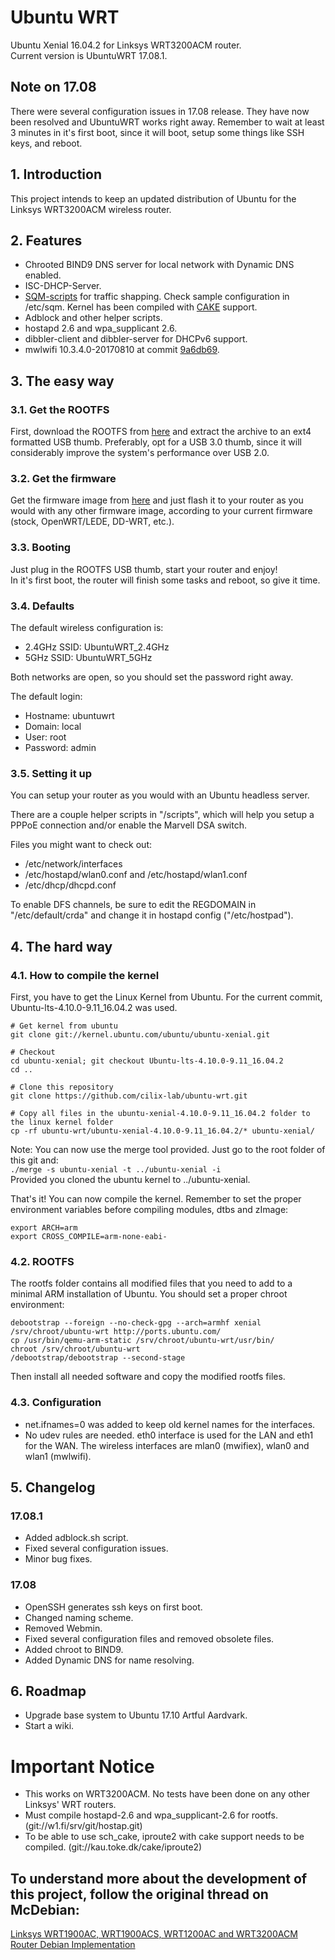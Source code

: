 # Ubuntu WRT
Ubuntu Xenial 16.04.2 for Linksys WRT3200ACM router.  
Current version is UbuntuWRT 17.08.1.  

## Note on 17.08
There were several configuration issues in 17.08 release. They have now been resolved and UbuntuWRT works right away. Remember to wait at least 3 minutes in it's first boot, since it will boot, setup some things like SSH keys, and reboot.  

## 1. Introduction
This project intends to keep an updated distribution of Ubuntu for the Linksys WRT3200ACM wireless router.

## 2. Features
* Chrooted BIND9 DNS server for local network with Dynamic DNS enabled.  
* ISC-DHCP-Server.  
* [SQM-scripts](https://github.com/tohojo/sqm-scripts) for traffic shapping. Check sample configuration in /etc/sqm. Kernel has been compiled with [CAKE](https://www.bufferbloat.net/projects/codel/wiki/Cake/) support.  
* Adblock and other helper scripts.  
* hostapd 2.6 and wpa_supplicant 2.6.  
* dibbler-client and dibbler-server for DHCPv6 support.  
* mwlwifi 10.3.4.0-20170810 at commit [9a6db69](https://github.com/kaloz/mwlwifi/commit/9a6db695f17c0c9ec5d4602afc9c36290c3bdea1).  

## 3. The easy way

### 3.1. Get the ROOTFS
First, download the ROOTFS from [here](http://www.mediafire.com/file/wq9c8ufszducfwc/ubuntu-wrt_17.08.1_rootfs.tar.bz2) and extract the archive to an ext4 formatted USB thumb. Preferably, opt for a USB 3.0 thumb, since it will considerably improve the system's performance over USB 2.0.  

### 3.2. Get the firmware
Get the firmware image from [here](http://www.mediafire.com/file/nznfls2k1ba72nz/ubuntu-wrt_17.08.1.bin) and just flash it to your router as you would with any other firmware image, according to your current firmware (stock, OpenWRT/LEDE, DD-WRT, etc.).  

### 3.3. Booting
Just plug in the ROOTFS USB thumb, start your router and enjoy!  
In it's first boot, the router will finish some tasks and reboot, so give it time.  

### 3.4. Defaults
The default wireless configuration is:  

* 2.4GHz SSID: UbuntuWRT_2.4GHz  
* 5GHz SSID: UbuntuWRT_5GHz  

Both networks are open, so you should set the password right away.  

The default login:  

* Hostname: ubuntuwrt  
* Domain: local  
* User: root  
* Password: admin  

### 3.5. Setting it up
You can setup your router as you would with an Ubuntu headless server.  

There are a couple helper scripts in "/scripts", which will help you setup a PPPoE connection and/or enable the Marvell DSA switch.  

Files you might want to check out:  
* /etc/network/interfaces  
* /etc/hostapd/wlan0.conf and /etc/hostapd/wlan1.conf  
* /etc/dhcp/dhcpd.conf  

To enable DFS channels, be sure to edit the REGDOMAIN in "/etc/default/crda" and change it in hostapd config ("/etc/hostpad").  

## 4. The hard way

### 4.1. How to compile the kernel
First, you have to get the Linux Kernel from Ubuntu. For the current commit, Ubuntu-lts-4.10.0-9.11_16.04.2 was used.

`# Get kernel from ubuntu`  
`git clone git://kernel.ubuntu.com/ubuntu/ubuntu-xenial.git`  

`# Checkout`  
`cd ubuntu-xenial; git checkout Ubuntu-lts-4.10.0-9.11_16.04.2`  
`cd ..`  

`# Clone this repository`  
`git clone https://github.com/cilix-lab/ubuntu-wrt.git`  

`# Copy all files in the ubuntu-xenial-4.10.0-9.11_16.04.2 folder to the linux kernel folder`  
`cp -rf ubuntu-wrt/ubuntu-xenial-4.10.0-9.11_16.04.2/* ubuntu-xenial/`  

Note: You can now use the merge tool provided. Just go to the root folder of this git and:  
`./merge -s ubuntu-xenial -t ../ubuntu-xenial -i`  
Provided you cloned the ubuntu kernel to ../ubuntu-xenial.  

That's it! You can now compile the kernel. Remember to set the proper environment variables before compiling modules, dtbs and zImage:  

`export ARCH=arm`  
`export CROSS_COMPILE=arm-none-eabi-`  

### 4.2. ROOTFS
The rootfs folder contains all modified files that you need to add to a minimal ARM installation of Ubuntu. You should set a proper chroot environment:  

`debootstrap --foreign --no-check-gpg --arch=armhf xenial /srv/chroot/ubuntu-wrt http://ports.ubuntu.com/`  
`cp /usr/bin/qemu-arm-static /srv/chroot/ubuntu-wrt/usr/bin/`  
`chroot /srv/chroot/ubuntu-wrt`  
`/debootstrap/debootstrap --second-stage`  

Then install all needed software and copy the modified rootfs files.

### 4.3. Configuration
* net.ifnames=0 was added to keep old kernel names for the interfaces.  
* No udev rules are needed. eth0 interface is used for the LAN and eth1 for the WAN. The wireless interfaces are mlan0 (mwifiex), wlan0 and wlan1 (mwlwifi).  

## 5. Changelog

### 17.08.1
* Added adblock.sh script.  
* Fixed several configuration issues.  
* Minor bug fixes.  

### 17.08
* OpenSSH generates ssh keys on first boot.
* Changed naming scheme.  
* Removed Webmin.  
* Fixed several configuration files and removed obsolete files.  
* Added chroot to BIND9.  
* Added Dynamic DNS for name resolving.  

## 6. Roadmap
* Upgrade base system to Ubuntu 17.10 Artful Aardvark.  
* Start a wiki.  

# Important Notice
* This works on WRT3200ACM. No tests have been done on any other Linksys' WRT routers.  
* Must compile hostapd-2.6 and wpa_supplicant-2.6 for rootfs. (git://w1.fi/srv/git/hostap.git)  
* To be able to use sch_cake, iproute2 with cake support needs to be compiled. (git://kau.toke.dk/cake/iproute2)  

## To understand more about the development of this project, follow the original thread on McDebian:
[Linksys WRT1900AC, WRT1900ACS, WRT1200AC and WRT3200ACM Router Debian Implementation](https://www.snbforums.com/threads/linksys-wrt1900ac-wrt1900acs-wrt1200ac-and-wrt3200acm-router-debian-implementation.28394/)

